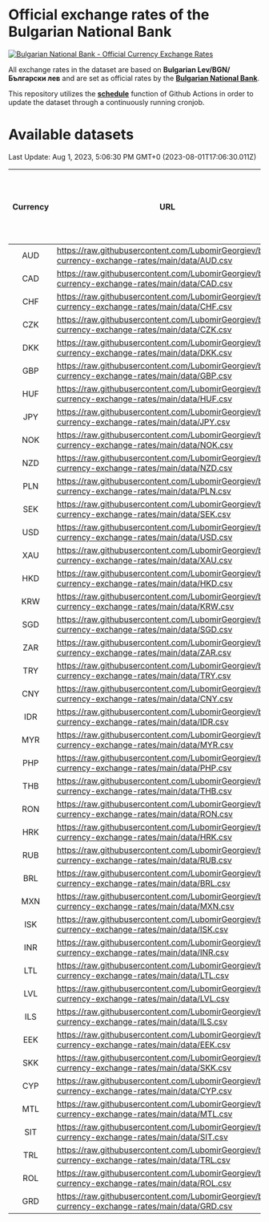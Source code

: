# Official exchange rates of the Bulgarian National Bank

[![Bulgarian National Bank - Official Currency Exchange Rates](https://github.com/LubomirGeorgiev/bnb-currency-exchange-rates/actions/workflows/update-rates.yml/badge.svg?branch=main)](https://github.com/LubomirGeorgiev/bnb-currency-exchange-rates/actions/workflows/update-rates.yml)

All exchange rates in the dataset are based on **Bulgarian Lev/BGN/Български лев** and are set as official rates by the [**Bulgarian National Bank**](https://www.bnb.bg/Statistics/StExternalSector/StExchangeRates/StERForeignCurrencies/index.htm?toLang=_EN).

This repository utilizes the [**schedule**](https://docs.github.com/en/actions/reference/events-that-trigger-workflows) function of Github Actions in order to update the dataset through a continuously running cronjob.

# Available datasets

<!-- START LINKS (DO NOT EVER FU*ING DELETE THIS COMMENT FOR THE LOVE OF YOUR LIFE!!! IF YOU ARE CURIOS HOW IT WORKS, YOU CAN HAVE A LOOK AT ./src/updateReadme.ts) -->

Last Update: Aug 1, 2023, 5:06:30 PM GMT+0 (2023-08-01T17:06:30.011Z)

| Currency | URL                                                                                             | Number of records | Number of missing days that were filled in |
| :------: | ----------------------------------------------------------------------------------------------- | :---------------: | :----------------------------------------: |
|   AUD    | https://raw.githubusercontent.com/LubomirGeorgiev/bnb-currency-exchange-rates/main/data/AUD.csv |       8575        |                    2651                    |
|   CAD    | https://raw.githubusercontent.com/LubomirGeorgiev/bnb-currency-exchange-rates/main/data/CAD.csv |       8575        |                    2651                    |
|   CHF    | https://raw.githubusercontent.com/LubomirGeorgiev/bnb-currency-exchange-rates/main/data/CHF.csv |       8575        |                    2651                    |
|   CZK    | https://raw.githubusercontent.com/LubomirGeorgiev/bnb-currency-exchange-rates/main/data/CZK.csv |       8575        |                    2651                    |
|   DKK    | https://raw.githubusercontent.com/LubomirGeorgiev/bnb-currency-exchange-rates/main/data/DKK.csv |       8575        |                    2651                    |
|   GBP    | https://raw.githubusercontent.com/LubomirGeorgiev/bnb-currency-exchange-rates/main/data/GBP.csv |       8575        |                    2651                    |
|   HUF    | https://raw.githubusercontent.com/LubomirGeorgiev/bnb-currency-exchange-rates/main/data/HUF.csv |       8575        |                    2651                    |
|   JPY    | https://raw.githubusercontent.com/LubomirGeorgiev/bnb-currency-exchange-rates/main/data/JPY.csv |       8575        |                    2651                    |
|   NOK    | https://raw.githubusercontent.com/LubomirGeorgiev/bnb-currency-exchange-rates/main/data/NOK.csv |       8575        |                    2651                    |
|   NZD    | https://raw.githubusercontent.com/LubomirGeorgiev/bnb-currency-exchange-rates/main/data/NZD.csv |       8575        |                    2651                    |
|   PLN    | https://raw.githubusercontent.com/LubomirGeorgiev/bnb-currency-exchange-rates/main/data/PLN.csv |       8575        |                    2651                    |
|   SEK    | https://raw.githubusercontent.com/LubomirGeorgiev/bnb-currency-exchange-rates/main/data/SEK.csv |       8575        |                    2651                    |
|   USD    | https://raw.githubusercontent.com/LubomirGeorgiev/bnb-currency-exchange-rates/main/data/USD.csv |       8575        |                    2651                    |
|   XAU    | https://raw.githubusercontent.com/LubomirGeorgiev/bnb-currency-exchange-rates/main/data/XAU.csv |       8575        |                    2653                    |
|   HKD    | https://raw.githubusercontent.com/LubomirGeorgiev/bnb-currency-exchange-rates/main/data/HKD.csv |       8273        |                    2560                    |
|   KRW    | https://raw.githubusercontent.com/LubomirGeorgiev/bnb-currency-exchange-rates/main/data/KRW.csv |       8273        |                    2560                    |
|   SGD    | https://raw.githubusercontent.com/LubomirGeorgiev/bnb-currency-exchange-rates/main/data/SGD.csv |       8273        |                    2560                    |
|   ZAR    | https://raw.githubusercontent.com/LubomirGeorgiev/bnb-currency-exchange-rates/main/data/ZAR.csv |       8273        |                    2560                    |
|   TRY    | https://raw.githubusercontent.com/LubomirGeorgiev/bnb-currency-exchange-rates/main/data/TRY.csv |       6755        |                    2090                    |
|   CNY    | https://raw.githubusercontent.com/LubomirGeorgiev/bnb-currency-exchange-rates/main/data/CNY.csv |       6635        |                    2054                    |
|   IDR    | https://raw.githubusercontent.com/LubomirGeorgiev/bnb-currency-exchange-rates/main/data/IDR.csv |       6635        |                    2054                    |
|   MYR    | https://raw.githubusercontent.com/LubomirGeorgiev/bnb-currency-exchange-rates/main/data/MYR.csv |       6635        |                    2054                    |
|   PHP    | https://raw.githubusercontent.com/LubomirGeorgiev/bnb-currency-exchange-rates/main/data/PHP.csv |       6635        |                    2054                    |
|   THB    | https://raw.githubusercontent.com/LubomirGeorgiev/bnb-currency-exchange-rates/main/data/THB.csv |       6635        |                    2054                    |
|   RON    | https://raw.githubusercontent.com/LubomirGeorgiev/bnb-currency-exchange-rates/main/data/RON.csv |       6576        |                    2036                    |
|   HRK    | https://raw.githubusercontent.com/LubomirGeorgiev/bnb-currency-exchange-rates/main/data/HRK.csv |       6421        |                    1985                    |
|   RUB    | https://raw.githubusercontent.com/LubomirGeorgiev/bnb-currency-exchange-rates/main/data/RUB.csv |       6119        |                    1890                    |
|   BRL    | https://raw.githubusercontent.com/LubomirGeorgiev/bnb-currency-exchange-rates/main/data/BRL.csv |       5665        |                    1757                    |
|   MXN    | https://raw.githubusercontent.com/LubomirGeorgiev/bnb-currency-exchange-rates/main/data/MXN.csv |       5665        |                    1757                    |
|   ISK    | https://raw.githubusercontent.com/LubomirGeorgiev/bnb-currency-exchange-rates/main/data/ISK.csv |       5572        |                    1726                    |
|   INR    | https://raw.githubusercontent.com/LubomirGeorgiev/bnb-currency-exchange-rates/main/data/INR.csv |       5296        |                    1641                    |
|   LTL    | https://raw.githubusercontent.com/LubomirGeorgiev/bnb-currency-exchange-rates/main/data/LTL.csv |       5155        |                    1584                    |
|   LVL    | https://raw.githubusercontent.com/LubomirGeorgiev/bnb-currency-exchange-rates/main/data/LVL.csv |       4790        |                    1470                    |
|   ILS    | https://raw.githubusercontent.com/LubomirGeorgiev/bnb-currency-exchange-rates/main/data/ILS.csv |       4570        |                    1420                    |
|   EEK    | https://raw.githubusercontent.com/LubomirGeorgiev/bnb-currency-exchange-rates/main/data/EEK.csv |       4002        |                    1228                    |
|   SKK    | https://raw.githubusercontent.com/LubomirGeorgiev/bnb-currency-exchange-rates/main/data/SKK.csv |       2972        |                    914                     |
|   CYP    | https://raw.githubusercontent.com/LubomirGeorgiev/bnb-currency-exchange-rates/main/data/CYP.csv |       2906        |                    890                     |
|   MTL    | https://raw.githubusercontent.com/LubomirGeorgiev/bnb-currency-exchange-rates/main/data/MTL.csv |       2604        |                    799                     |
|   SIT    | https://raw.githubusercontent.com/LubomirGeorgiev/bnb-currency-exchange-rates/main/data/SIT.csv |       2544        |                    780                     |
|   TRL    | https://raw.githubusercontent.com/LubomirGeorgiev/bnb-currency-exchange-rates/main/data/TRL.csv |       1818        |                    559                     |
|   ROL    | https://raw.githubusercontent.com/LubomirGeorgiev/bnb-currency-exchange-rates/main/data/ROL.csv |       1697        |                    524                     |
|   GRD    | https://raw.githubusercontent.com/LubomirGeorgiev/bnb-currency-exchange-rates/main/data/GRD.csv |        361        |                    109                     |

<!-- END LINKS (DO NOT EVER FU*ING DELETE THIS COMMENT FOR THE LOVE OF YOUR LIFE!!! IF YOU ARE CURIOS HOW IT WORKS, YOU CAN HAVE A LOOK AT ./src/updateReadme.ts) -->
